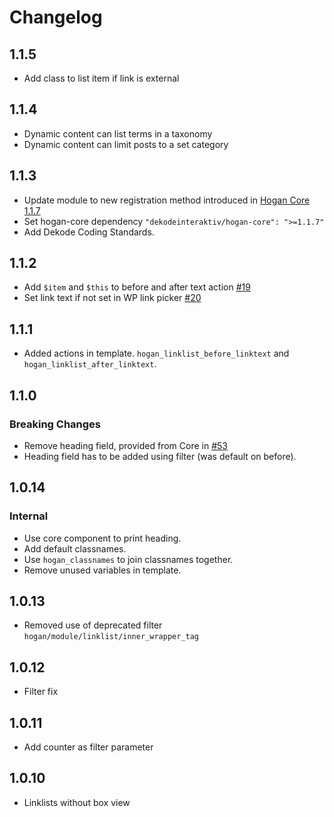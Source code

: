 # Changelog

## 1.1.5
* Add class to list item if link is external

## 1.1.4
* Dynamic content can list terms in a taxonomy
* Dynamic content can limit posts to a set category

## 1.1.3
* Update module to new registration method introduced in [Hogan Core 1.1.7](https://github.com/DekodeInteraktiv/hogan-core/releases/tag/1.1.7)
* Set hogan-core dependency `"dekodeinteraktiv/hogan-core": ">=1.1.7"`
* Add Dekode Coding Standards.

## 1.1.2
* Add `$item` and `$this` to before and after text action [#19](https://github.com/DekodeInteraktiv/hogan-linklist/pull/19)
* Set link text if not set in WP link picker [#20](https://github.com/DekodeInteraktiv/hogan-linklist/pull/20)

## 1.1.1
* Added actions in template. `hogan_linklist_before_linktext` and `hogan_linklist_after_linktext`.

## 1.1.0
### Breaking Changes
* Remove heading field, provided from Core in [#53](https://github.com/DekodeInteraktiv/hogan-core/pull/53)
* Heading field has to be added using filter (was default on before).

## 1.0.14
### Internal
* Use core component to print heading.
* Add default classnames.
* Use `hogan_classnames` to join classnames together.
* Remove unused variables in template.

## 1.0.13
* Removed use of deprecated filter `hogan/module/linklist/inner_wrapper_tag`

## 1.0.12
* Filter fix

## 1.0.11
* Add counter as filter parameter

## 1.0.10
* Linklists without box view
